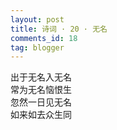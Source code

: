 ```yaml
---
layout: post
title: 诗词 · 20 · 无名
comments_id: 18
tag: blogger
---
```


出于无名入无名<br />
常为无名恼恨生<br />
忽然一日见无名<br />
如来如去众生同